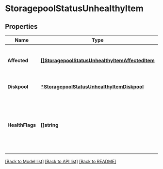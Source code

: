 # StoragepoolStatusUnhealthyItem

## Properties
Name | Type | Description | Notes
------------ | ------------- | ------------- | -------------
**Affected** | [**[]StoragepoolStatusUnhealthyItemAffectedItem**](StoragepoolStatusUnhealthyItemAffectedItem.md) | The affected nodes and/or drives. | [default to null]
**Diskpool** | [***StoragepoolStatusUnhealthyItemDiskpool**](StoragepoolStatusUnhealthyItemDiskpool.md) |  | [optional] [default to null]
**HealthFlags** | **[]string** | An array of containing any health issues with this pool.  If the pool is healthy, the list is empty. | [optional] [default to null]

[[Back to Model list]](../README.md#documentation-for-models) [[Back to API list]](../README.md#documentation-for-api-endpoints) [[Back to README]](../README.md)


